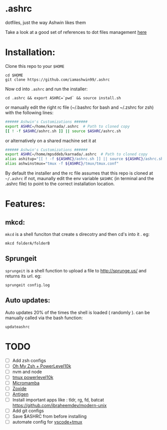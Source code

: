 # .ashrc

dotfiles, just the way Ashwin likes them

Take a look at a good set of references to dot files management  [here](https://github.com/webpro/awesome-dotfiles)

# Installation:

Clone this repo to your `$HOME`

```shell
cd $HOME
git clone https://github.com/iamashwin99/.ashrc
```

Now cd into `.ashrc` and run the installer:

```shell
cd .ashrc && export ASHRC=`pwd` && source install.sh
```

or manually edit the right rc file (~/.bashrc for bash and ~/.zshrc for zsh) with the following lines:

```bash
###### Ashwin's Customizations ######
export ASHRC=/home/karnada/.ashrc  # Path to cloned copy
[[ ! -f $ASHRC/ashrc.sh ]] || source $ASHRC/ashrc.sh
```
or alternatively on a shared machine set it at 
```bash
###### Ashwin's Customizations ######
export ASHRC=/home/mpsddeb/karnada/.ashrc  # Path to cloned copy
alias ashitup="[[ ! -f ${ASHRC}/ashrc.sh ]] || source ${ASHRC}/ashrc.sh"
alias ashwinstmux="tmux -f ${ASHRC}/tmux/tmux.conf"
```
By default the installer and the rc file assumes that this repo is cloned at `~/.ashrc` if not, maunally edit the env variable `$ASHRC` (in terminal and the .ashrc file) to point to the correct installation location.

# Features:

## mkcd:

`mkcd` is a shell funciton that create s direcotry and then cd's into it . eg:

```shell
mkcd folderA/folderB
```

## Sprungeit

`sprungeit` is a shell function to upload a file to http://sprunge.us/ and returns its url. eg:

```shell
sprungeit config.log
```

## Auto updates:

Auto updates 20% of the times the shell is loaded ( randomly ).
can be manually called via the bash function:

```shell
updateashrc
```

# TODO

- [ ] Add zsh configs
- [ ] [Oh My Zsh + PowerLevel10k](https://dev.to/abdfnx/oh-my-zsh-powerlevel10k-cool-terminal-1no0)
- [ ] nvm and node
- [ ] [tmux powerlevel10k](https://blog.bapt.name/2020/04/25/terminal-setup-zsh-tmux-powerlevel10k/)
- [ ] [Micromamba](https://mamba.readthedocs.io/en/latest/installation.html)
- [ ] [Zoxide](https://github.com/ajeetdsouza/zoxide)
- [ ] [Antigen](https://github.com/zsh-users/antigen)
- [ ] Install important apps like : tldr, rg, fd, batcat https://github.com/ibraheemdev/modern-unix
- [ ] Add git configs
- [ ] Save $ASHRC from before installing
- [ ] automate config for [vscode+tmux](https://techspresso.dev/posts/tmux-and-vscode-persist-terminals-for-productivity-and-profit/)
